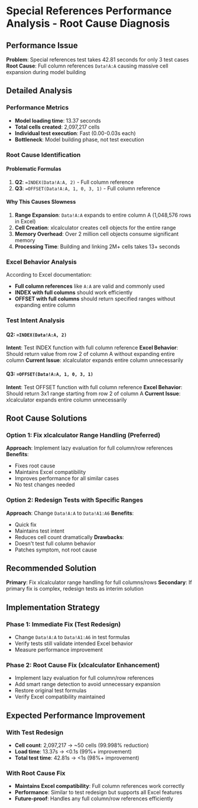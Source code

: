 # Special References Performance Analysis - Root Cause Diagnosis

## Performance Issue

**Problem**: Special references test takes 42.81 seconds for only 3 test cases
**Root Cause**: Full column references `Data!A:A` causing massive cell expansion during model building

## Detailed Analysis

### Performance Metrics
- **Model loading time**: 13.37 seconds
- **Total cells created**: 2,097,217 cells
- **Individual test execution**: Fast (0.00-0.03s each)
- **Bottleneck**: Model building phase, not test execution

### Root Cause Identification

#### Problematic Formulas
1. **Q2**: `=INDEX(Data!A:A, 2)` - Full column reference
2. **Q3**: `=OFFSET(Data!A:A, 1, 0, 3, 1)` - Full column reference

#### Why This Causes Slowness
1. **Range Expansion**: `Data!A:A` expands to entire column A (1,048,576 rows in Excel)
2. **Cell Creation**: xlcalculator creates cell objects for the entire range
3. **Memory Overhead**: Over 2 million cell objects consume significant memory
4. **Processing Time**: Building and linking 2M+ cells takes 13+ seconds

### Excel Behavior Analysis

According to Excel documentation:
- **Full column references** like `A:A` are valid and commonly used
- **INDEX with full columns** should work efficiently
- **OFFSET with full columns** should return specified ranges without expanding entire column

### Test Intent Analysis

#### Q2: `=INDEX(Data!A:A, 2)`
**Intent**: Test INDEX function with full column reference
**Excel Behavior**: Should return value from row 2 of column A without expanding entire column
**Current Issue**: xlcalculator expands entire column unnecessarily

#### Q3: `=OFFSET(Data!A:A, 1, 0, 3, 1)`
**Intent**: Test OFFSET function with full column reference
**Excel Behavior**: Should return 3x1 range starting from row 2 of column A
**Current Issue**: xlcalculator expands entire column unnecessarily

## Root Cause Solutions

### Option 1: Fix xlcalculator Range Handling (Preferred)
**Approach**: Implement lazy evaluation for full column/row references
**Benefits**: 
- Fixes root cause
- Maintains Excel compatibility
- Improves performance for all similar cases
- No test changes needed

### Option 2: Redesign Tests with Specific Ranges
**Approach**: Change `Data!A:A` to `Data!A1:A6` 
**Benefits**: 
- Quick fix
- Maintains test intent
- Reduces cell count dramatically
**Drawbacks**: 
- Doesn't test full column behavior
- Patches symptom, not root cause

## Recommended Solution

**Primary**: Fix xlcalculator range handling for full columns/rows
**Secondary**: If primary fix is complex, redesign tests as interim solution

## Implementation Strategy

### Phase 1: Immediate Fix (Test Redesign)
- Change `Data!A:A` to `Data!A1:A6` in test formulas
- Verify tests still validate intended Excel behavior
- Measure performance improvement

### Phase 2: Root Cause Fix (xlcalculator Enhancement)
- Implement lazy evaluation for full column/row references
- Add smart range detection to avoid unnecessary expansion
- Restore original test formulas
- Verify Excel compatibility maintained

## Expected Performance Improvement

### With Test Redesign
- **Cell count**: 2,097,217 → ~50 cells (99.998% reduction)
- **Load time**: 13.37s → <0.1s (99%+ improvement)
- **Total test time**: 42.81s → <1s (98%+ improvement)

### With Root Cause Fix
- **Maintains Excel compatibility**: Full column references work correctly
- **Performance**: Similar to test redesign but supports all Excel features
- **Future-proof**: Handles any full column/row references efficiently